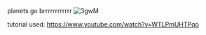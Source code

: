 planets go brrrrrrrrrrrr
![3gwM](https://user-images.githubusercontent.com/58634993/155219835-7fe12d1b-a5ef-4727-b759-14f7d85e2b5f.gif)








tutorial used: https://www.youtube.com/watch?v=WTLPmUHTPqo
